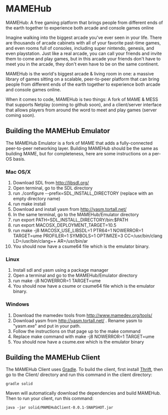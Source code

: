 MAMEHub
=======

MAMEHub: A free gaming platform that brings people from different ends of the earth together to experience both arcade and console games online

Imagine walking into the biggest arcade you've ever seen in your life.  There are thousands of arcade cabinets with all of your favorite past-time games, and even rooms full of consoles, including super nintendo, genesis, and even playstation.  Just like a real arcade, you can call your friends and invite them to come and play games, but in this arcade your friends don't have to meet you in the arcade, they don't even have to be on the same continent.

MAMEHub is the world's biggest arcade & living room in one: a massive library of games sitting on a scalable, peer-to-peer platform that can bring people from different ends of the earth together to experience both arcade and console games online.

When it comes to code, MAMEHub is two things:  A fork of MAME & MESS that supports Netplay (coming to github soon), and a client/server interface that allows players from around the word to meet and play games (server coming soon).

Building the MAMEHub Emulator
-----------------------------
The MAMEHub Emulator is a fork of MAME that adds a fully-connected peer-to-peer networking layer.  Building MAMEHub should be the same as building MAME, but for completeness, here are some instructions on a per-OS basis.

### Mac OS/X

1. Download SDL from http://libsdl.org/
2. Open terminal, go to the SDL directory
3. run ./configure --prefix=SDL_INSTALL_DIRECTORY  (replace with an empty directory name)
4. run make install
5. Download and install yasm from http://yasm.tortall.net/
6. In the same terminal, go to the MAMEHub/Emulator directory
7. run export PATH=SDL_INSTALL_DIRECTORY/bin:$PATH
8. run export MACOSX_DEPLOYMENT_TARGET=10.5
9. run make -j8 MACOSX_USE_LIBSDL=1 PTR64=1 NOWERROR=1 TARGET=ume PROFILER=1 SYMBOLS=1 OPTIMIZE=3 CC=/usr/bin/clang LD=/usr/bin/clang++ AR=/usr/bin/ar
10. You should now have a csume64 file which is the emulator binary.

### Linux

1. Install sdl and yasm using a package manager
2. Open a terminal and go to the MAMEHub/Emulator directory
3. run make -j8 NOWERROR=1 TARGET=ume
4. You should now have a csume or csume64 file which is the emulator binary.

### Windows

1. Download the mamedev tools from http://www.mamedev.org/tools/
2. Download yasm from http://yasm.tortall.net/ .  Rename yasm to "yasm.exe" and put in your path.
2. Follow the instructions on that page up to the make command
3. Replace make command with make -j8 NOWERROR=1 TARGET=ume
4. You should now have a csume.exe which is the emulator binary

Building the MAMEHub Client
---------------------------
The MAMEHub Client uses [Gradle](https://www.gradle.org/).  To build the client, first install [Thrift](https://thrift.apache.org/docs/install/), then go to the Client/ directory and run this command in the client directory:

    gradle solid

Maven will automatically download the dependencies and build MAMEHub.  Then to run your client, run this command:

    java -jar solid/MAMEHubClient-0.0.1-SNAPSHOT.jar
